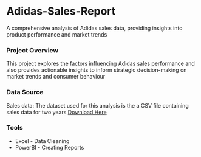 # Adidas-Sales-Report
A comprehensive analysis of Adidas sales data, providing insights into product performance and market trends

### Project Overview

This project explores the factors influencing Adidas sales performance and also provides actionable insights to inform strategic decision-making on market trends and consumer behaviour 

### Data Source 

Sales data: The dataset used for this analysis is the a CSV file containing sales data for two years
[Download Here](https://www.kaggle.com/datasets/heemalichaudhari/adidas-sales-dataset)

### Tools

- Excel - Data Cleaning
- PowerBI - Creating Reports


